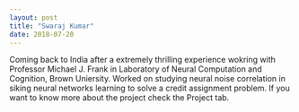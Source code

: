 ```yaml
---
layout: post
title: "Swaraj Kumar"
date: 2018-07-20
---
```


Coming back to India after a extremely thrilling experience wokring with Professor Michael J. Frank in Laboratory of Neural Computation and Cognition, Brown Uniersity.
Worked on studying neural noise correlation in siking neural networks learning to solve a credit assignment problem. If you want to know more about the project check the 
Project tab.
